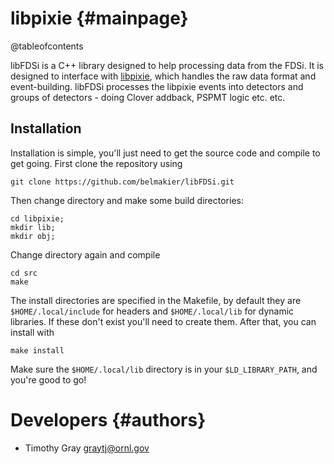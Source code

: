 # libpixie {#mainpage}

@tableofcontents

libFDSi is a C++ library designed to help processing data from the FDSi. It is
designed to interface with <a
href="https://github.com/belmakier/libpixie">libpixie</a>, which
handles the raw data format and event-building. libFDSi processes the
libpixie events into detectors and groups of detectors - doing Clover
addback, PSPMT logic etc. etc.

## Installation

Installation is simple, you'll just need to get the source code
and compile to get going. First clone the repository using

```
git clone https://github.com/belmakier/libFDSi.git
```

Then change directory and make some build directories:

```
cd libpixie;
mkdir lib;
mkdir obj;
```

Change directory again and compile

```
cd src
make
```

The install directories are specified in the Makefile, by default they
are ```$HOME/.local/include``` for headers and ```$HOME/.local/lib```
for dynamic libraries. If these don't exist you'll need to create
them. After that, you can install with

```
make install
```

Make sure the ```$HOME/.local/lib``` directory is in your
```$LD_LIBRARY_PATH```, and you're good to go!

# Developers {#authors}
+ Timothy Gray <graytj@ornl.gov>

